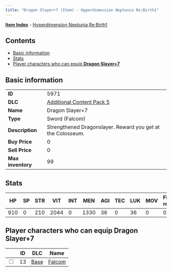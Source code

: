 ```yaml
---
title: "Dragon Slayer+7 (Item) - Hyperdimension Neptunia Re;Birth1"
---
```


[**Item Index**](/neptunia/rb1/item/index.html) - [Hyperdimension Neptunia Re;Birth1](/neptunia/rb1)

## Contents

- [Basic information](#basic-information)
- [Stats](#stats)
- [Player characters who can equip **Dragon Slayer+7**](#player-characters-who-can-equip-dragon-slayer-7)

## Basic information

|   |   |
| -- | -- |
| **ID** | 5971 |
| **DLC** | [Additional Content Pack 5](/neptunia/rb1/dlc/14-pack5.html) |
| **Name** | Dragon Slayer+7 |
| **Type** | Sword (Falcom) |
| **Description** | Strengthened Dragonslayer. Reward you get at the Colosseum. |
| **Buy Price** | 0 |
| **Sell Price** | 0 |
| **Max inventory** | 99 |


## Stats

| HP | SP | STR | VIT | INT | MEN | AGI | TEC | LUK | MOV | Fire res. | Ice res. | Wind res. | Lightning res. |
| -- | -- | --- | --- | --- | --- | --- | --- | --- | --- | --------- | -------- | --------- | -------------- |
| 910 | 0 | 210 | 2044 | 0 | 1330 | 36 | 0 | 36 | 0 | 0 | 0 | 0 | 0 |


## Player characters who can equip **Dragon Slayer+7**

|    | ID | DLC | Name |
| -- | -- | --- | ---- |
| <input type="checkbox" id="rb1-player-1-13" class="trackbox" /> | 13 | [Base](/neptunia/rb1/dlc/1-base.html) | [Falcom](/neptunia/rb1/player/1-13-falcom.html) |
